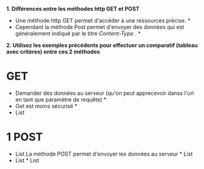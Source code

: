 **1. Différences entre les méthodes http GET et POST**

* Une méthode http GET permet d'accéder à une ressources précise. * 
* Cependant la méthode Post permet d'envoyer des données qui est généralement indiqué par le titre *Content-Type* . *


**2. Utilisez les exemples précédents pour effectuer un comparatif (tableau avec critères) entre ces 2
méthodes**

# GET # 
* Demander des données au serveur (qu'on peut apprecevoir danss l'url en tant que paramètre de requête) * 
* Get est moins sécurisé  *
* List

# 1 POST # 

* List La méthode POST permet d'envoyer les données au serveur * List
* List  * List 
